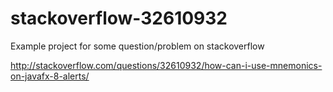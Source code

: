 # stackoverflow-32610932
Example project for some question/problem on stackoverflow

http://stackoverflow.com/questions/32610932/how-can-i-use-mnemonics-on-javafx-8-alerts/
